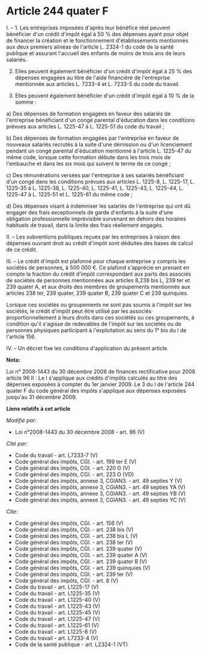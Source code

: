 # Article 244 quater F

I. – 1. Les entreprises imposées d'après leur bénéfice réel peuvent bénéficier d'un crédit d'impôt égal à 50 % des dépenses
ayant pour objet de financer la création et le fonctionnement d'établissements mentionnés aux deux premiers alinéas de
l'article L. 2324-1 du code de la santé publique et assurant l'accueil des enfants de moins de trois ans de leurs salariés.

2. Elles peuvent également bénéficier d'un crédit d'impôt égal à 25 % des dépenses engagées au titre de l'aide financière de
l'entreprise mentionnée aux articles L. 7233-4 et L. 7233-5 du code du travail.

3. Elles peuvent également bénéficier d'un crédit d'impôt égal à 10 % de la somme :

a) Des dépenses de formation engagées en faveur des salariés de l'entreprise bénéficiant d'un congé parental d'éducation dans
les conditions prévues aux articles L. 1225-47 à L. 1225-51 du code du travail ;

b) Des dépenses de formation engagées par l'entreprise en faveur de nouveaux salariés recrutés à la suite d'une démission ou
d'un licenciement pendant un congé parental d'éducation mentionné à l'article L. 1225-47 du même code, lorsque cette
formation débute dans les trois mois de l'embauche et dans les six mois qui suivent le terme de ce congé ;

c) Des rémunérations versées par l'entreprise à ses salariés bénéficiant d'un congé dans les conditions prévues aux articles
L. 1225-8, 
L. 1225-17, L. 1225-35 à L. 1225-38, 
L. 1225-40, L. 1225-41, L. 1225-43, L. 1225-44, L. 1225-47 à L. 1225-51 et L. 1225-61 du même code ;

d) Des dépenses visant à indemniser les salariés de l'entreprise qui ont dû engager des frais exceptionnels de garde
d'enfants à la suite d'une obligation professionnelle imprévisible survenant en dehors des horaires habituels de travail,
dans la limite des frais réellement engagés.

II. – Les subventions publiques reçues par les entreprises à raison des dépenses ouvrant droit au crédit d'impôt sont
déduites des bases de calcul de ce crédit.

III. – Le crédit d'impôt est plafonné pour chaque entreprise y compris les sociétés de personnes, à 500 000 €. Ce plafond
s'apprécie en prenant en compte la fraction du crédit d'impôt correspondant aux parts des associés de sociétés de personnes
mentionnées aux articles 8,238 bis L, 239 ter et 239 quater A, et aux droits des membres de groupements mentionnés aux
articles 238 ter, 239 quater, 
239 quater B, 239 quater C et 239 quinquies.

Lorsque ces sociétés ou groupements ne sont pas soumis à l'impôt sur les sociétés, le crédit d'impôt peut être utilisé par
les associés proportionnellement à leurs droits dans ces sociétés ou ces groupements, à condition qu'il s'agisse de
redevables de l'impôt sur les sociétés ou de personnes physiques participant à l'exploitation au sens du 1° bis du I de
l'article 156. 

IV. – Un décret fixe les conditions d'application du présent article.

**Nota:**

Loi n° 2008-1443 du 30 décembre 2008 de finances rectificative pour 2008 article 96 II : Le I  s'applique aux crédits
d'impôts calculés au titre des dépenses exposées à compter du 1er janvier 2009. Le 3 du I de l'article 244  quater F du code
général des impôts s'applique aux dépenses exposées jusqu'au 31 décembre 2009.

**Liens relatifs à cet article**

_Modifié par_:

  - Loi n°2008-1443 du 30 décembre 2008 - art. 96 (V)

_Cité par_:

  - Code du travail - art. L7233-7 (V)
  - Code général des impôts, CGI. - art. 199 ter E (V)
  - Code général des impôts, CGI. - art. 220 G (V)
  - Code général des impôts, CGI. - art. 223 O (VD)
  - Code général des impôts, annexe 3, CGIAN3. - art. 49 septies Y (V)
  - Code général des impôts, annexe 3, CGIAN3. - art. 49 septies YA (V)
  - Code général des impôts, annexe 3, CGIAN3. - art. 49 septies YB (V)
  - Code général des impôts, annexe 3, CGIAN3. - art. 49 septies YC (V)

_Cite_:

  - Code général des impôts, CGI. - art. 156 (V)
  - Code général des impôts, CGI. - art. 238 bis (V)
  - Code général des impôts, CGI. - art. 238 bis L (V)
  - Code général des impôts, CGI. - art. 238 ter (V)
  - Code général des impôts, CGI. - art. 239 quater (V)
  - Code général des impôts, CGI. - art. 239 quater A (V)
  - Code général des impôts, CGI. - art. 239 quater B (V)
  - Code général des impôts, CGI. - art. 239 quinquies (V)
  - Code général des impôts, CGI. - art. 239 ter (V)
  - Code général des impôts, CGI. - art. 8 (V)
  - Code du travail - art. L1225-17 (V)
  - Code du travail - art. L1225-35 (V)
  - Code du travail - art. L1225-40 (V)
  - Code du travail - art. L1225-43 (V)
  - Code du travail - art. L1225-45 (V)
  - Code du travail - art. L1225-47 (V)
  - Code du travail - art. L1225-61 (V)
  - Code du travail - art. L1225-8 (V)
  - Code du travail - art. L7233-4 (V)
  - Code de la santé publique - art. L2324-1 (VT)
